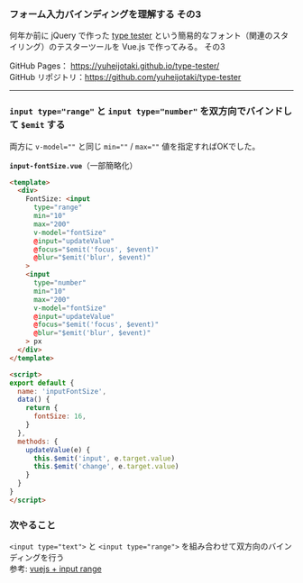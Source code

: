 ### フォーム入力バインディングを理解する その3

何年か前に jQuery で作った [type tester](https://yuheijotaki.com/demo/type_tester/1.1/) という簡易的なフォント（関連のスタイリング）のテスターツールを Vue.js で作ってみる。 その3

GitHub Pages： https://yuheijotaki.github.io/type-tester/  
GitHub リポジトリ：https://github.com/yuheijotaki/type-tester

---

### `input type="range"` と `input type="number"` を双方向でバインドして `$emit` する

両方に `v-model=""` と同じ  `min=""`  / `max=""` 値を指定すればOKでした。

**`input-fontSize.vue`**（一部簡略化）

```html
<template>
  <div>
    FontSize: <input
      type="range"
      min="10"
      max="200"
      v-model="fontSize"
      @input="updateValue"
      @focus="$emit('focus', $event)"
      @blur="$emit('blur', $event)"
    >
    <input
      type="number"
      min="10"
      max="200"
      v-model="fontSize"
      @input="updateValue"
      @focus="$emit('focus', $event)"
      @blur="$emit('blur', $event)"
    > px
  </div>
</template>

<script>
export default {
  name: 'inputFontSize',
  data() {
    return {
      fontSize: 16,
    }
  },
  methods: {
    updateValue(e) {
      this.$emit('input', e.target.value)
      this.$emit('change', e.target.value)
    }
  }
}
</script>
```



### 次やること

`<input type="text">` と `<input type="range">` を組み合わせて双方向のバインディングを行う  
参考: [vuejs + input range](https://codepen.io/Angelpsy/pen/mApRqJ)


